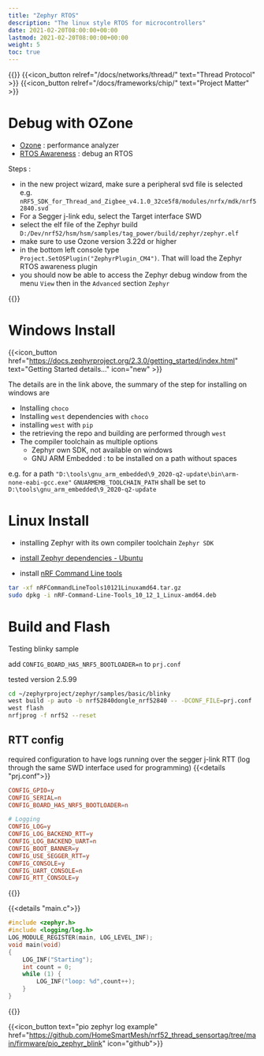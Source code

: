 ```yaml
---
title: "Zephyr RTOS"
description: "The linux style RTOS for microcontrollers"
date: 2021-02-20T08:00:00+00:00
lastmod: 2021-02-20T08:00:00+00:00
weight: 5
toc: true
---
```

{{<load-photoswipe >}}
{{<icon_button relref="/docs/networks/thread/" text="Thread Protocol" >}}
{{<icon_button relref="/docs/frameworks/chip/" text="Project Matter" >}}

# Debug with OZone
* [Ozone](https://www.segger.com/products/development-tools/ozone-j-link-debugger/) : performance analyzer
* [RTOS Awareness](https://www.segger.com/products/development-tools/ozone-j-link-debugger/technology/rtos-awareness/) : debug an RTOS

Steps :
* in the new project wizard, make sure a peripheral svd file is selected e.g. `nRF5_SDK_for_Thread_and_Zigbee_v4.1.0_32ce5f8/modules/nrfx/mdk/nrf52840.svd`
* For a Segger j-link edu, select the Target interface SWD
* select the elf file of the Zephyr build `D:/Dev/nrf52/hsm/hsm/samples/tag_power/build/zephyr/zephyr.elf`
* make sure to use Ozone version 3.22d or higher
* in the bottom left console type `Project.SetOSPlugin("ZephyrPlugin_CM4")`. That will load the Zephyr RTOS awareness plugin
* you should now be able to access the Zephyr debug window from the menu `View` then in the `Advanced` section `Zephyr`

{{<gfigure src="/images/zephyr/ozone_zephyr.png" width="500px">}}

# Windows Install
{{<icon_button href="https://docs.zephyrproject.org/2.3.0/getting_started/index.html" text="Getting Started details..."  icon="new" >}}

The details are in the link above, the summary of the step for installing on windows are
* Installing `choco`
* Installing `west` dependencies with `choco`
* installing `west` with `pip`
* the retrieving the repo and building are performed through `west`
* The compiler toolchain as multiple options
  * Zephyr own SDK, not available on windows
  * GNU ARM Embedded : to be installed on a path without spaces

e.g. for a path `"D:\tools\gnu_arm_embedded\9_2020-q2-update\bin\arm-none-eabi-gcc.exe"` `GNUARMEMB_TOOLCHAIN_PATH` shall be set to `D:\tools\gnu_arm_embedded\9_2020-q2-update`
# Linux Install
* installing Zephyr with its own compiler toolchain `Zephyr SDK`

* [install Zephyr dependencies - Ubuntu](https://developer.nordicsemi.com/nRF_Connect_SDK/doc/latest/zephyr/getting_started/index.html#install-required-tools)
* install [nRF Command Line tools](https://www.nordicsemi.com/Software-and-tools/Development-Tools/nRF-Command-Line-Tools/Download#infotabs)

```bash
tar -xf nRFCommandLineTools10121Linuxamd64.tar.gz
sudo dpkg -i nRF-Command-Line-Tools_10_12_1_Linux-amd64.deb
```
# Build and Flash

Testing blinky sample

add `CONFIG_BOARD_HAS_NRF5_BOOTLOADER=n` to `prj.conf`

tested version 2.5.99
```bash
cd ~/zephyrproject/zephyr/samples/basic/blinky
west build -p auto -b nrf52840dongle_nrf52840 -- -DCONF_FILE=prj.conf
west flash
nrfjprog -f nrf52 --reset
```
## RTT config
required configuration to have logs running over the segger j-link RTT (log through the same SWD interface used for programming)
{{<details "prj.conf">}}
```conf
CONFIG_GPIO=y
CONFIG_SERIAL=n
CONFIG_BOARD_HAS_NRF5_BOOTLOADER=n

# Logging
CONFIG_LOG=y
CONFIG_LOG_BACKEND_RTT=y
CONFIG_LOG_BACKEND_UART=n
CONFIG_BOOT_BANNER=y
CONFIG_USE_SEGGER_RTT=y
CONFIG_CONSOLE=y
CONFIG_UART_CONSOLE=n
CONFIG_RTT_CONSOLE=y
```
{{</details>}}

{{<details "main.c">}}
```C
#include <zephyr.h>
#include <logging/log.h>
LOG_MODULE_REGISTER(main, LOG_LEVEL_INF);
void main(void)
{
	LOG_INF("Starting");
	int count = 0;
	while (1) {
		LOG_INF("loop: %d",count++);
	}
}

```
{{</details>}}

{{<icon_button text="pio zephyr log example" href="https://github.com/HomeSmartMesh/nrf52_thread_sensortag/tree/main/firmware/pio_zephyr_blink" icon="github">}}
